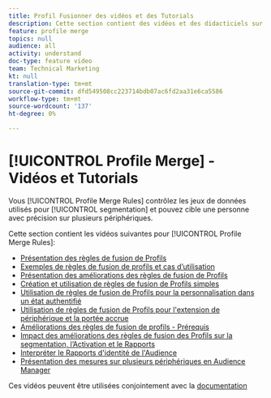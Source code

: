 ```yaml
---
title: Profil Fusionner des vidéos et des Tutorials
description: Cette section contient des vidéos et des didacticiels sur les fonctionnalités de fusion de Profils, telles que les règles de fusion de Profils.
feature: profile merge
topics: null
audience: all
activity: understand
doc-type: feature video
team: Technical Marketing
kt: null
translation-type: tm+mt
source-git-commit: dfd549508cc223714bdb07ac6fd2aa31e6ca5586
workflow-type: tm+mt
source-wordcount: '137'
ht-degree: 0%

---
```



# [!UICONTROL Profile Merge] - Vidéos et Tutorials

Vous [!UICONTROL Profile Merge Rules] contrôlez les jeux de données utilisés pour [!UICONTROL segmentation] et pouvez cible une personne avec précision sur plusieurs périphériques.

Cette section contient les vidéos suivantes pour [!UICONTROL Profile Merge Rules]:

* [Présentation des règles de fusion de Profils](overview-of-profile-merge-rules.md)
* [Exemples de règles de fusion de profils et cas d’utilisation](profile-merge-rule-examples-and-use-cases.md)
* [Présentation des améliorations des règles de fusion de Profils](overview-of-profile-merge-rule-enhancements.md)
* [Création et utilisation de règles de fusion de Profils simples](creating-and-using-simple-profile-merge-rules.md)
* [Utilisation de règles de fusion de Profils pour la personnalisation dans un état authentifié](using-profile-merge-rules-to-personalize-in-an-authenticated-state.md)
* [Utilisation de règles de fusion de Profils pour l&#39;extension de périphérique et la portée accrue](using-profile-merge-rules-for-device-extension-and-increased-reach.md)
* [Améliorations des règles de fusion de profils - Prérequis](profile-merge-rule-enhancements-pre-requisites.md)
* [Impact des améliorations des règles de fusion des Profils sur la segmentation, l’Activation et le Rapports](how-profile-merge-rule-enhancements-impact-segmentation-activation-and-reporting.md)
* [Interpréter le Rapports d&#39;identité de l&#39;Audience](interpret-audience-identity-reporting.md)
* [Présentation des mesures sur plusieurs périphériques en Audience Manager](understanding-cross-device-metrics-in-audience-manager.md)

Ces vidéos peuvent être utilisées conjointement avec la [documentation](https://docs.adobe.com/help/en/audience-manager/user-guide/features/profile-merge-rules/merge-rules-overview.html)
